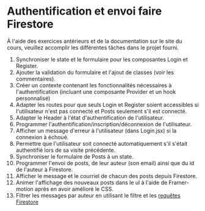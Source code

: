 # Authentification et envoi faire Firestore

À l'aide des exercices antérieurs et de la documentation sur le site du cours, veuillez accomplir les différentes tâches dans le projet fourni.

1. Synchroniser le state et le formulaire pour les composantes Login et Register.
2. Ajouter la validation du formulaire et l'ajout de classes (voir les commentaires).
3. Créer un contexte contenant les fonctionnalités nécessaires à l'authentification (incluant une composante Provider et un hook personnalisé)
4. Adapter les routes pour que seuls Login et Register soient accessibles si l'utilisateur n'est pas connecté et Posts seulement s'il est connecté.
5. Adapter le Header à l'état d'authentification de l'utilisateur.
6. Programmer l'authentification/inscription/déconnexion de l'utilisateur.
7. Afficher un message d'erreur à l'utilisateur (dans Login.jsx) si la connexion à échoué.
8. Permettre que l'utilisateur soit connecté automatiquement s'il s'était authentifié lors de sa visite précédente.
9. Synchroniser le formulaire de Posts à un state.
10. Programmer l'envoi de posts, de leur auteur (son email) ainsi que du id de l'auteur à Firestore.
11. Afficher le message et le courriel de chacun des posts depuis Firestore.
12. Animer l'affichage des nouveaux posts dans le ul à l'aide de Framer-motion après en avoir amélioré le CSS.
13. Filtrer les messages par auteur en utilisant le filtre et les [requêtes Firestore](https://firebase.google.com/docs/firestore/query-data/queries?hl=fr#execute_a_query)
